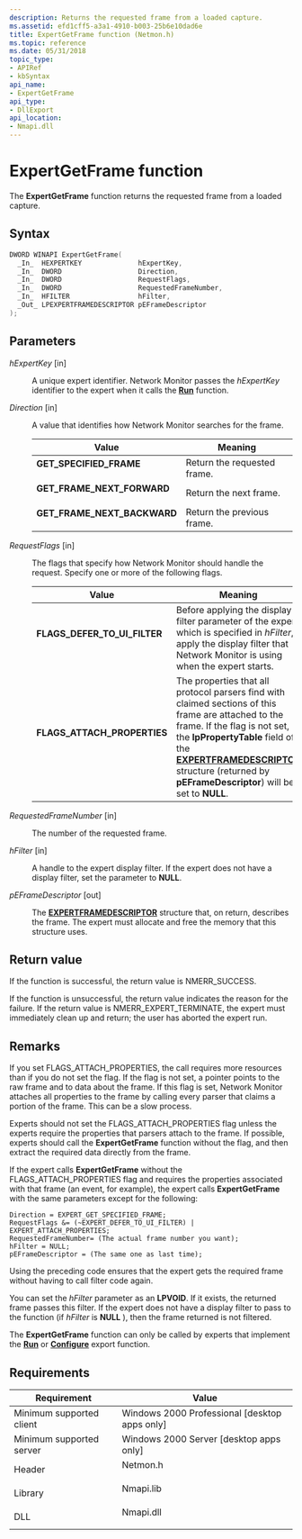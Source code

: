 ```yaml
---
description: Returns the requested frame from a loaded capture.
ms.assetid: efd1cff5-a3a1-4910-b003-25b6e10dad6e
title: ExpertGetFrame function (Netmon.h)
ms.topic: reference
ms.date: 05/31/2018
topic_type: 
- APIRef
- kbSyntax
api_name: 
- ExpertGetFrame
api_type: 
- DllExport
api_location: 
- Nmapi.dll
---
```


# ExpertGetFrame function

The **ExpertGetFrame** function returns the requested frame from a loaded capture.

## Syntax


```C++
DWORD WINAPI ExpertGetFrame(
  _In_  HEXPERTKEY              hExpertKey,
  _In_  DWORD                   Direction,
  _In_  DWORD                   RequestFlags,
  _In_  DWORD                   RequestedFrameNumber,
  _In_  HFILTER                 hFilter,
  _Out_ LPEXPERTFRAMEDESCRIPTOR pEFrameDescriptor
);
```



## Parameters

<dl> <dt>

*hExpertKey* \[in\]
</dt> <dd>

A unique expert identifier. Network Monitor passes the *hExpertKey* identifier to the expert when it calls the [**Run**](run.md) function.

</dd> <dt>

*Direction* \[in\]
</dt> <dd>

A value that identifies how Network Monitor searches for the frame.



| Value                                                                                                                                                                                         | Meaning                                |
|-----------------------------------------------------------------------------------------------------------------------------------------------------------------------------------------------|----------------------------------------|
| <span id="GET_SPECIFIED_FRAME"></span><span id="get_specified_frame"></span><dl> <dt>**GET\_SPECIFIED\_FRAME**</dt> </dl>              | Return the requested frame.<br/> |
| <span id="GET_FRAME_NEXT_FORWARD"></span><span id="get_frame_next_forward"></span><dl> <dt>**GET\_FRAME\_NEXT\_FORWARD**</dt> </dl>    | Return the next frame.<br/>      |
| <span id="GET_FRAME_NEXT_BACKWARD"></span><span id="get_frame_next_backward"></span><dl> <dt>**GET\_FRAME\_NEXT\_BACKWARD**</dt> </dl> | Return the previous frame.<br/>  |



 

</dd> <dt>

*RequestFlags* \[in\]
</dt> <dd>

The flags that specify how Network Monitor should handle the request. Specify one or more of the following flags.



| Value                                                                                                                                                                                             | Meaning                                                                                                                                                                                                                                                                                                            |
|---------------------------------------------------------------------------------------------------------------------------------------------------------------------------------------------------|--------------------------------------------------------------------------------------------------------------------------------------------------------------------------------------------------------------------------------------------------------------------------------------------------------------------|
| <span id="FLAGS_DEFER_TO_UI_FILTER"></span><span id="flags_defer_to_ui_filter"></span><dl> <dt>**FLAGS\_DEFER\_TO\_UI\_FILTER**</dt> </dl> | Before applying the display filter parameter of the expert which is specified in *hFilter*, apply the display filter that Network Monitor is using when the expert starts.<br/>                                                                                                                              |
| <span id="FLAGS_ATTACH_PROPERTIES"></span><span id="flags_attach_properties"></span><dl> <dt>**FLAGS\_ATTACH\_PROPERTIES**</dt> </dl>      | The properties that all protocol parsers find with claimed sections of this frame are attached to the frame. If the flag is not set, the **lpPropertyTable** field of the [**EXPERTFRAMEDESCRIPTOR**](expertframedescriptor.md) structure (returned by **pEFrameDescriptor**) will be set to **NULL**.<br/> |



 

</dd> <dt>

*RequestedFrameNumber* \[in\]
</dt> <dd>

The number of the requested frame.

</dd> <dt>

*hFilter* \[in\]
</dt> <dd>

A handle to the expert display filter. If the expert does not have a display filter, set the parameter to **NULL**.

</dd> <dt>

*pEFrameDescriptor* \[out\]
</dt> <dd>

The [**EXPERTFRAMEDESCRIPTOR**](expertframedescriptor.md) structure that, on return, describes the frame. The expert must allocate and free the memory that this structure uses.

</dd> </dl>

## Return value

If the function is successful, the return value is NMERR\_SUCCESS.

If the function is unsuccessful, the return value indicates the reason for the failure. If the return value is NMERR\_EXPERT\_TERMINATE, the expert must immediately clean up and return; the user has aborted the expert run.

## Remarks

If you set FLAGS\_ATTACH\_PROPERTIES, the call requires more resources than if you do not set the flag. If the flag is not set, a pointer points to the raw frame and to data about the frame. If this flag is set, Network Monitor attaches all properties to the frame by calling every parser that claims a portion of the frame. This can be a slow process.

Experts should not set the FLAGS\_ATTACH\_PROPERTIES flag unless the experts require the properties that parsers attach to the frame. If possible, experts should call the **ExpertGetFrame** function without the flag, and then extract the required data directly from the frame.

If the expert calls **ExpertGetFrame** without the FLAGS\_ATTACH\_PROPERTIES flag and requires the properties associated with that frame (an event, for example), the expert calls **ExpertGetFrame** with the same parameters except for the following:

``` syntax
Direction = EXPERT_GET_SPECIFIED_FRAME;
RequestFlags &= (~EXPERT_DEFER_TO_UI_FILTER) | EXPERT_ATTACH_PROPERTIES;
RequestedFrameNumber= (The actual frame number you want);
hFilter = NULL;
pEFrameDescriptor = (The same one as last time);
```

Using the preceding code ensures that the expert gets the required frame without having to call filter code again.

You can set the *hFilter* parameter as an **LPVOID**. If it exists, the returned frame passes this filter. If the expert does not have a display filter to pass to the function (if *hFilter* is **NULL** ), then the frame returned is not filtered.

The **ExpertGetFrame** function can only be called by experts that implement the [**Run**](run.md) or [**Configure**](configure.md) export function.

## Requirements



| Requirement | Value |
|-------------------------------------|--------------------------------------------------------------------------------------|
| Minimum supported client<br/> | Windows 2000 Professional \[desktop apps only\]<br/>                           |
| Minimum supported server<br/> | Windows 2000 Server \[desktop apps only\]<br/>                                 |
| Header<br/>                   | <dl> <dt>Netmon.h</dt> </dl>  |
| Library<br/>                  | <dl> <dt>Nmapi.lib</dt> </dl> |
| DLL<br/>                      | <dl> <dt>Nmapi.dll</dt> </dl> |



 

 




